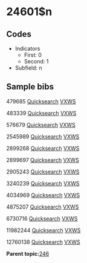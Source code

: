 # 24601$n

## Codes

-   Indicators
    -   First: 0
    -   Second: 1
-   Subfield: n

## Sample bibs

479685 [Quicksearch](https://search.library.yale.edu/catalog/479685) [VXWS](http://prodorbis.library.yale.edu:7014/vxws/GetHoldingsService?bibId=479685)

483339 [Quicksearch](https://search.library.yale.edu/catalog/483339) [VXWS](http://prodorbis.library.yale.edu:7014/vxws/GetHoldingsService?bibId=483339)

576679 [Quicksearch](https://search.library.yale.edu/catalog/576679) [VXWS](http://prodorbis.library.yale.edu:7014/vxws/GetHoldingsService?bibId=576679)

2545989 [Quicksearch](https://search.library.yale.edu/catalog/2545989) [VXWS](http://prodorbis.library.yale.edu:7014/vxws/GetHoldingsService?bibId=2545989)

2899268 [Quicksearch](https://search.library.yale.edu/catalog/2899268) [VXWS](http://prodorbis.library.yale.edu:7014/vxws/GetHoldingsService?bibId=2899268)

2899697 [Quicksearch](https://search.library.yale.edu/catalog/2899697) [VXWS](http://prodorbis.library.yale.edu:7014/vxws/GetHoldingsService?bibId=2899697)

2905243 [Quicksearch](https://search.library.yale.edu/catalog/2905243) [VXWS](http://prodorbis.library.yale.edu:7014/vxws/GetHoldingsService?bibId=2905243)

3240239 [Quicksearch](https://search.library.yale.edu/catalog/3240239) [VXWS](http://prodorbis.library.yale.edu:7014/vxws/GetHoldingsService?bibId=3240239)

4034969 [Quicksearch](https://search.library.yale.edu/catalog/4034969) [VXWS](http://prodorbis.library.yale.edu:7014/vxws/GetHoldingsService?bibId=4034969)

4875207 [Quicksearch](https://search.library.yale.edu/catalog/4875207) [VXWS](http://prodorbis.library.yale.edu:7014/vxws/GetHoldingsService?bibId=4875207)

6730716 [Quicksearch](https://search.library.yale.edu/catalog/6730716) [VXWS](http://prodorbis.library.yale.edu:7014/vxws/GetHoldingsService?bibId=6730716)

11982244 [Quicksearch](https://search.library.yale.edu/catalog/11982244) [VXWS](http://prodorbis.library.yale.edu:7014/vxws/GetHoldingsService?bibId=11982244)

12760138 [Quicksearch](https://search.library.yale.edu/catalog/12760138) [VXWS](http://prodorbis.library.yale.edu:7014/vxws/GetHoldingsService?bibId=12760138)

**Parent topic:**[246](../../tags/246/246.md)

